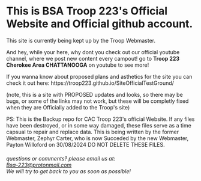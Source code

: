 # This is BSA Troop 223's Official Website and Official github account.
This site is currently being kept up by the Troop Webmaster. <br>

And hey, while your here, why dont you check out our official youtube channel, where we post new content every campout! go to <strong>Troop 223 Cherokee Area CHATTANOOGA</strong> on youtube to see more!
<p>
If you wanna know about proposed plans and asthetics for the site you can check it out here: https://troop223.github.io/SiteOfficialTestGround/  
</p>

(note, this is a site with PROPOSED updates and looks, so there may be bugs, or some of the links may not work, but these will be completly fixed when they are Officially added to the Troop's site)

PS: This is the Backup repo for CAC Troop 223's official Website. If any files have been destroyed, or in some way damaged, these files serve as a time capsual to repair and replace data. This is being written by the former Webmaster, Zephyr Carter, who is now Succeded by the new Webmaster, Payton Willoford on 30/08/2024 
DO NOT DELETE THESE FILES.
<br>
  <h6>
 questions or comments? please email us at:  <br>
<a href="mailto:Bsa-223@protonmail.com">Bsa-223@protonmail.com </a> 
 <br>
  We will try to get back to you as soon as possible!
  </h6>
